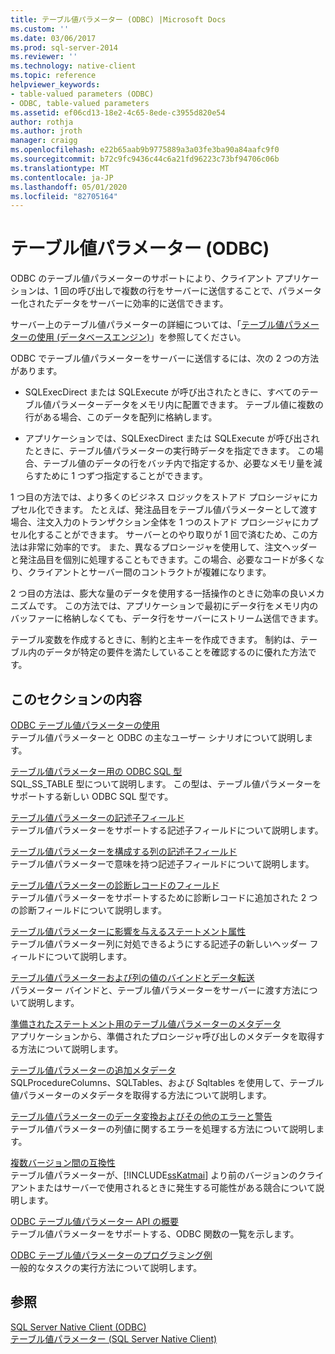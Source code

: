 ```yaml
---
title: テーブル値パラメーター (ODBC) |Microsoft Docs
ms.custom: ''
ms.date: 03/06/2017
ms.prod: sql-server-2014
ms.reviewer: ''
ms.technology: native-client
ms.topic: reference
helpviewer_keywords:
- table-valued parameters (ODBC)
- ODBC, table-valued parameters
ms.assetid: ef06cd13-18e2-4c65-8ede-c3955d820e54
author: rothja
ms.author: jroth
manager: craigg
ms.openlocfilehash: e22b65aab9b9775889a3a03fe3ba90a84aafc9f0
ms.sourcegitcommit: b72c9fc9436c44c6a21fd96223c73bf94706c06b
ms.translationtype: MT
ms.contentlocale: ja-JP
ms.lasthandoff: 05/01/2020
ms.locfileid: "82705164"
---
```

# <a name="table-valued-parameters-odbc"></a>テーブル値パラメーター (ODBC)
  ODBC のテーブル値パラメーターのサポートにより、クライアント アプリケーションは、1 回の呼び出しで複数の行をサーバーに送信することで、パラメーター化されたデータをサーバーに効率的に送信できます。  
  
 サーバー上のテーブル値パラメーターの詳細については、「[テーブル値パラメーターの使用 &#40;データベースエンジン&#41;](../tables/use-table-valued-parameters-database-engine.md)」を参照してください。  
  
 ODBC でテーブル値パラメーターをサーバーに送信するには、次の 2 つの方法があります。  
  
-   SQLExecDirect または SQLExecute が呼び出されたときに、すべてのテーブル値パラメーターデータをメモリ内に配置できます。 テーブル値に複数の行がある場合、このデータを配列に格納します。  
  
-   アプリケーションでは、SQLExecDirect または SQLExecute が呼び出されたときに、テーブル値パラメーターの実行時データを指定できます。 この場合、テーブル値のデータの行をバッチ内で指定するか、必要なメモリ量を減らすために 1 つずつ指定することができます。  
  
 1 つ目の方法では、より多くのビジネス ロジックをストアド プロシージャにカプセル化できます。 たとえば、発注品目をテーブル値パラメーターとして渡す場合、注文入力のトランザクション全体を 1 つのストアド プロシージャにカプセル化することができます。 サーバーとのやり取りが 1 回で済むため、この方法は非常に効率的です。 また、異なるプロシージャを使用して、注文ヘッダーと発注品目を個別に処理することもできます。この場合、必要なコードが多くなり、クライアントとサーバー間のコントラクトが複雑になります。  
  
 2 つ目の方法は、膨大な量のデータを使用する一括操作のときに効率の良いメカニズムです。 この方法では、アプリケーションで最初にデータ行をメモリ内のバッファーに格納しなくても、データ行をサーバーにストリーム送信できます。  
  
 テーブル変数を作成するときに、制約と主キーを作成できます。 制約は、テーブル内のデータが特定の要件を満たしていることを確認するのに優れた方法です。  
  
## <a name="in-this-section"></a>このセクションの内容  
 [ODBC テーブル値パラメーターの使用](uses-of-odbc-table-valued-parameters.md)  
 テーブル値パラメーターと ODBC の主なユーザー シナリオについて説明します。  
  
 [テーブル値パラメーター用の ODBC SQL 型](odbc-sql-type-for-table-valued-parameters.md)  
 SQL_SS_TABLE 型について説明します。 この型は、テーブル値パラメーターをサポートする新しい ODBC SQL 型です。  
  
 [テーブル値パラメーターの記述子フィールド](table-valued-parameter-descriptor-fields.md)  
 テーブル値パラメーターをサポートする記述子フィールドについて説明します。  
  
 [テーブル値パラメーターを構成する列の記述子フィールド](descriptor-fields-for-table-valued-parameter-constituent-columns.md)  
 テーブル値パラメーターで意味を持つ記述子フィールドについて説明します。  
  
 [テーブル値パラメーターの診断レコードのフィールド](table-valued-parameter-diagnostic-record-fields.md)  
 テーブル値パラメーターをサポートするために診断レコードに追加された 2 つの診断フィールドについて説明します。  
  
 [テーブル値パラメーターに影響を与えるステートメント属性](statement-attributes-that-affect-table-valued-parameters.md)  
 テーブル値パラメーター列に対処できるようにする記述子の新しいヘッダー フィールドについて説明します。  
  
 [テーブル値パラメーターおよび列の値のバインドとデータ転送](binding-and-data-transfer-of-table-valued-parameters-and-column-values.md)  
 パラメーター バインドと、テーブル値パラメーターをサーバーに渡す方法について説明します。  
  
 [準備されたステートメント用のテーブル値パラメーターのメタデータ](table-valued-parameter-metadata-for-prepared-statements.md)  
 アプリケーションから、準備されたプロシージャ呼び出しのメタデータを取得する方法について説明します。  
  
 [テーブル値パラメーターの追加メタデータ](additional-table-valued-parameter-metadata.md)  
 SQLProcedureColumns、SQLTables、および Sqltables を使用して、テーブル値パラメーターのメタデータを取得する方法について説明します。  
  
 [テーブル値パラメーターのデータ変換およびその他のエラーと警告](table-valued-parameter-data-conversion-and-other-errors-and-warnings.md)  
 テーブル値パラメーターの列値に関するエラーを処理する方法について説明します。  
  
 [複数バージョン間の互換性](cross-version-compatibility.md)  
 テーブル値パラメーターが、[!INCLUDE[ssKatmai](../../includes/sskatmai-md.md)] より前のバージョンのクライアントまたはサーバーで使用されるときに発生する可能性がある競合について説明します。  
  
 [ODBC テーブル値パラメーター API の概要](odbc-table-valued-parameter-api-summary.md)  
 テーブル値パラメーターをサポートする、ODBC 関数の一覧を示します。  
  
 [ODBC テーブル値パラメーターのプログラミング例](../../database-engine/dev-guide/odbc-table-valued-parameter-programming-examples.md)  
 一般的なタスクの実行方法について説明します。  
  
## <a name="see-also"></a>参照  
 [SQL Server Native Client &#40;ODBC&#41;](../native-client/odbc/sql-server-native-client-odbc.md)   
 [テーブル値パラメーター &#40;SQL Server Native Client&#41;](../native-client/features/table-valued-parameters-sql-server-native-client.md)  
  
  
